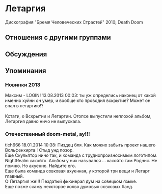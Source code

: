# Летаргия

Дискография
"Бремя Человеческих Страстей" 2010, Death Doom

## Отношения с другими группами


## Обсуждения


## Упоминания

### Новинки 2013

Максим - LOGIN! 13.08.2013 00:03:
ты уж определись наконец от какой именно хуйни он умер, и вообще кто проводил вскрытие? Может он впал в летаргию!?<BR><BR>Кстати, о Вскрытии и Летаргии. Отопсе выпустили неплохой альбом, Летаргия давно ничо не выпускала.<BR>

### Отечественный doom-metal, ау!!!

tich666 18.01.2014 10:38:
Пиздец бля. Как можно забыть проект нашего Вольфенхирта !  Стыд унд позор.<BR>Еще Скульптор ничо так, и команда с труднопроизносимым логотипом. NightRealm  какойто. Альбом у них назывался ... какойто там Родник. Не помню.  Но ахуенно. Найдите его.<BR>Еще была команда совковая ахуенная, у которой три вещи и Летарг главный.<BR>О Летаргия же!!! Пездатый фьюнерал дум на совецком языке.<BR>Еще позже скажу некоторое колво думовых совковых банд.

